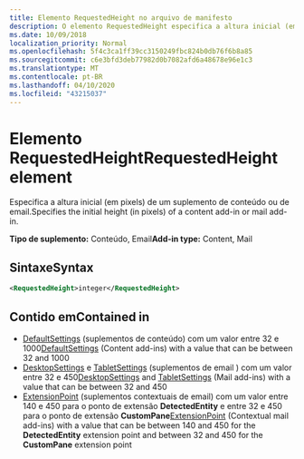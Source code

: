 ```yaml
---
title: Elemento RequestedHeight no arquivo de manifesto
description: O elemento RequestedHeight especifica a altura inicial (em pixels) de um suplemento de conteúdo ou email.
ms.date: 10/09/2018
localization_priority: Normal
ms.openlocfilehash: 5f4c3ca1ff39cc3150249fbc824b0db76f6b8a85
ms.sourcegitcommit: c6e3bfd3deb77982d0b7082afd6a48678e96e1c3
ms.translationtype: MT
ms.contentlocale: pt-BR
ms.lasthandoff: 04/10/2020
ms.locfileid: "43215037"
---
```

# <a name="requestedheight-element"></a><span data-ttu-id="8cb37-103">Elemento RequestedHeight</span><span class="sxs-lookup"><span data-stu-id="8cb37-103">RequestedHeight element</span></span>

<span data-ttu-id="8cb37-104">Especifica a altura inicial (em pixels) de um suplemento de conteúdo ou de email.</span><span class="sxs-lookup"><span data-stu-id="8cb37-104">Specifies the initial height (in pixels) of a content add-in or mail add-in.</span></span>

<span data-ttu-id="8cb37-105">**Tipo de suplemento:** Conteúdo, Email</span><span class="sxs-lookup"><span data-stu-id="8cb37-105">**Add-in type:** Content, Mail</span></span>

## <a name="syntax"></a><span data-ttu-id="8cb37-106">Sintaxe</span><span class="sxs-lookup"><span data-stu-id="8cb37-106">Syntax</span></span>

```XML
<RequestedHeight>integer</RequestedHeight>
```

## <a name="contained-in"></a><span data-ttu-id="8cb37-107">Contido em</span><span class="sxs-lookup"><span data-stu-id="8cb37-107">Contained in</span></span>

- <span data-ttu-id="8cb37-108">[DefaultSettings](defaultsettings.md) (suplementos de conteúdo) com um valor entre 32 e 1000</span><span class="sxs-lookup"><span data-stu-id="8cb37-108">[DefaultSettings](defaultsettings.md) (Content add-ins) with a value that can be between 32 and 1000</span></span>
- <span data-ttu-id="8cb37-109">[DesktopSettings](desktopsettings.md) e [TabletSettings](tabletsettings.md) (suplementos de email ) com um valor entre 32 e 450</span><span class="sxs-lookup"><span data-stu-id="8cb37-109">[DesktopSettings](desktopsettings.md) and [TabletSettings](tabletsettings.md) (Mail add-ins) with a value that can be between 32 and 450</span></span>
- <span data-ttu-id="8cb37-110">[ExtensionPoint](extensionpoint.md) (suplementos contextuais de email) com um valor entre 140 e 450 para o ponto de extensão **DetectedEntity** e entre 32 e 450 para o ponto de extensão **CustomPane**</span><span class="sxs-lookup"><span data-stu-id="8cb37-110">[ExtensionPoint](extensionpoint.md) (Contextual mail add-ins) with a value that can be between 140 and 450 for the **DetectedEntity** extension point and between 32 and 450 for the **CustomPane** extension point</span></span>
